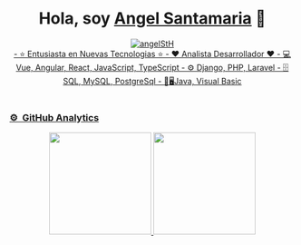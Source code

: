 <div align="center">
<h1 align="center">Hola, soy <a href="https://angelsant04.github.io/angel-dev/">Angel Santamaria</a> 👋</h1>
<a href="https://angelsant04.github.io/angel-dev/" target="blank"><img align="center" src="https://firebasestorage.googleapis.com/v0/b/proyecttpi.appspot.com/o/fotos%2FPortada%20Angel%20Santamaria.png?alt=media&token=e2cd4b76-e159-4b33-9161-5689879b33a6" alt="angelStH" />
</div>

<div align="center">
- ⭐ Entusiasta en Nuevas Tecnologias ⭐ 
- ❤️ Analista Desarrollador ❤️
- 💻 Vue, Angular, React, JavaScript, TypeScript
- ⚙️ Django, PHP, Laravel
- 🗄️ SQL, MySQL, PostgreSql
- 📱🖥️Java, Visual Basic
</div>
<br>

### ⚙️ &nbsp;GitHub Analytics

<p align="center">
<a href="https://github.com/AngelSant04">
  <img height="180em" src="https://github-readme-stats-eight-theta.vercel.app/api?username=AngelSant04&show_icons=true&theme=algolia&include_all_commits=true&count_private=true"/>
  <img height="180em" src="https://github-readme-stats-eight-theta.vercel.app/api/top-langs/?username=AngelSant04&layout=compact&langs_count=8&theme=algolia"/>
</a>
</p>
